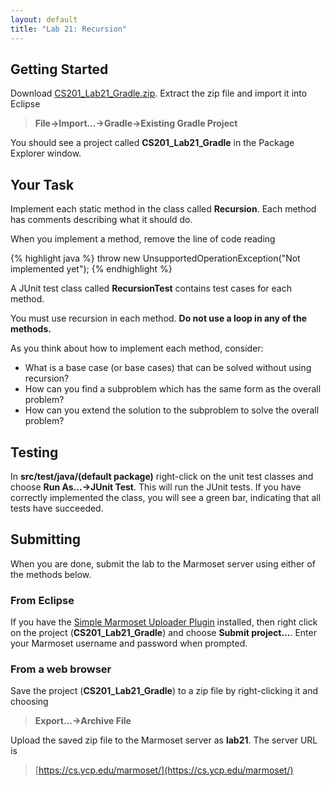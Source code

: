 ```yaml
---
layout: default
title: "Lab 21: Recursion"
---
```


## Getting Started

Download [CS201\_Lab21\_Gradle.zip](CS201_Lab21_Gradle.zip). Extract the zip file and import it into Eclipse

> **File&rarr;Import...&rarr;Gradle&rarr;Existing Gradle Project**

You should see a project called **CS201\_Lab21\_Gradle** in the Package Explorer window.

## Your Task

Implement each static method in the class called **Recursion**. Each method has comments describing what it should do.

When you implement a method, remove the line of code reading

{% highlight java %}
throw new UnsupportedOperationException("Not implemented yet");
{% endhighlight %}

A JUnit test class called **RecursionTest** contains test cases for each method.

You must use recursion in each method. **Do not use a loop in any of the methods.**

As you think about how to implement each method, consider:

-   What is a base case (or base cases) that can be solved without using recursion?
-   How can you find a subproblem which has the same form as the overall problem?
-   How can you extend the solution to the subproblem to solve the overall problem?

## Testing

In **src/test/java/(default package)** right-click on the unit test classes and choose **Run As...&rarr;JUnit Test**. This will run the JUnit tests. If you have correctly implemented the class, you will see a green bar, indicating that all tests have succeeded.

## Submitting

When you are done, submit the lab to the Marmoset server using either of the methods below.

### From Eclipse

If you have the [Simple Marmoset Uploader Plugin](../resources/index.html) installed, then right click on the project (**CS201\_Lab21\_Gradle**) and choose **Submit project...**. Enter your Marmoset username and password when prompted.

### From a web browser

Save the project (**CS201\_Lab21\_Gradle**) to a zip file by right-clicking it and choosing

> **Export...&rarr;Archive File**

Upload the saved zip file to the Marmoset server as **lab21**. The server URL is

> [https://cs.ycp.edu/marmoset/](https://cs.ycp.edu/marmoset/)